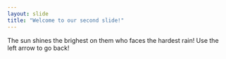 ```yaml
---
layout: slide
title: "Welcome to our second slide!"
---
```

The sun shines the brighest on them who faces the hardest rain!
Use the left arrow to go back!
